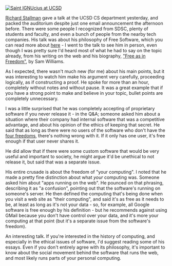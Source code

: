 <!--
.. title: Stallman at UCSD
.. date: 2007/03/01 12:08
.. slug: stallman-at-ucsd
.. link:
.. description:
.. tags: free software, gnu, talks
-->


[![Saint IGNUcius at UCSD](http://farm1.static.flickr.com/141/406122624_83b39c417e_t.jpg)](http://www.flickr.com/photos/michaelmccracken/406122624/)

[Richard Stallman](http://www.stallman.org) gave a talk at the UCSD CS department yesterday, and packed the auditorium despite just one email announcement the afternoon before. There were some people I recognized from SDSC, plenty of students and faculty, and even a bunch of people from the nearby tech companies. His talk was about his philosophy of Free Software, which you can read more about [here](http://www.gnu.org/philosophy/) - I went to the talk to see him in person, even though I was pretty sure I'd heard most of what he had to say on the topic already, from his writing on the web and his biography, ["Free as in Freedom"](http://www.oreilly.com/openbook/freedom/), by Sam Williams.

As I expected, there wasn't much new (for me) about his main points, but it was interesting to watch him make his argument very carefully,  proceeding logically, as if constructing a proof. He spoke for more than an hour, completely without notes and without pause. It was a great example that if you have a strong point to make and believe in your topic, bullet points are completely unnecessary.

I was a little surprised that he was completely accepting of proprietary software if you never release it - in the Q&A; someone asked him about a situation where their company had internal software that was a competitive advantage, and about his opinion of the ethics of keeping that secret. He said that as long as there were no users of the software who don't have the [four freedoms](http://www.gnu.org/philosophy/free-sw.html), there's nothing wrong with it. If it only has one user, it's free enough if that user never shares it.

He did allow that if there were some custom software that would be very useful and important to society, he might argue it'd be unethical to not release it, but said that was a separate issue.

His entire crusade is about the freedom of "your computing". I noted that he made a pretty fine distinction about what *your* computing was. Someone asked him about "apps running on the web". He pounced on that phrasing, describing it as "a confusion", pointing out that the software's running on someone's server. He then defined the computing that's being done when you visit a web site as "their computing", and said it's as free as it needs to be, at least as long as it's not your data - so, for example, all Google software is free enough by his definition - but he recommends against using GMail because you don't have control over your data, and it's more your computing at that point (but it's a separate issue from the software's freedom).

An interesting talk. If you're interested in the history of computing, and especially in the ethical issues of software, I'd suggest reading some of his essays. Even if you don't entirely agree with its philosophy, it's important to know about the social movement behind the software that runs the web, and most likely runs parts of your personal computing.
